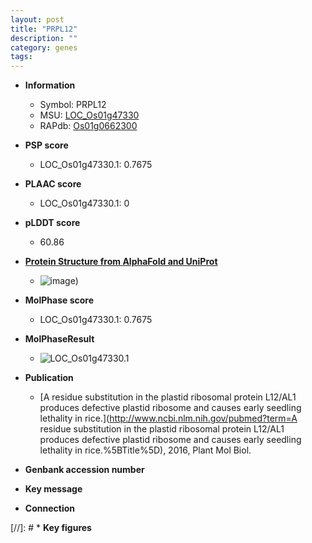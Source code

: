 ```yaml
---
layout: post
title: "PRPL12"
description: ""
category: genes
tags: 
---
```


* **Information**  
    + Symbol: PRPL12  
    + MSU: [LOC_Os01g47330](http://rice.plantbiology.msu.edu/cgi-bin/ORF_infopage.cgi?orf=LOC_Os01g47330)  
    + RAPdb: [Os01g0662300](http://rapdb.dna.affrc.go.jp/viewer/gbrowse_details/irgsp1?name=Os01g0662300)  

* **PSP score**  
    + LOC_Os01g47330.1: 0.7675 

* **PLAAC score**  
    + LOC_Os01g47330.1: 0 

* **pLDDT score**
    + 60.86

* **[Protein Structure from AlphaFold and UniProt](https://www.uniprot.org/uniprotkb/O22386/entry#structure)**
    + ![image](https://ricepsp.github.io/images/E-O/AF-O22386-F1.png))

* **MolPhase score**
    + LOC_Os01g47330.1: 0.7675

* **MolPhaseResult**
    + ![LOC_Os01g47330.1](https://ricepsp.github.io/pictures/LOC_Os01g/LOC_Os01g47330.1.png)

* **Publication**  
    + [A residue substitution in the plastid ribosomal protein L12/AL1 produces defective plastid ribosome and causes early seedling lethality in rice.](http://www.ncbi.nlm.nih.gov/pubmed?term=A residue substitution in the plastid ribosomal protein L12/AL1 produces defective plastid ribosome and causes early seedling lethality in rice.%5BTitle%5D), 2016, Plant Mol Biol.

* **Genbank accession number**  

* **Key message**  

* **Connection**  

[//]: # * **Key figures**  


